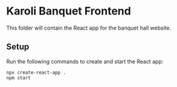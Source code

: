 # Karoli Banquet Frontend

This folder will contain the React app for the banquet hall website.

## Setup
Run the following commands to create and start the React app:

```
npx create-react-app .
npm start
```
